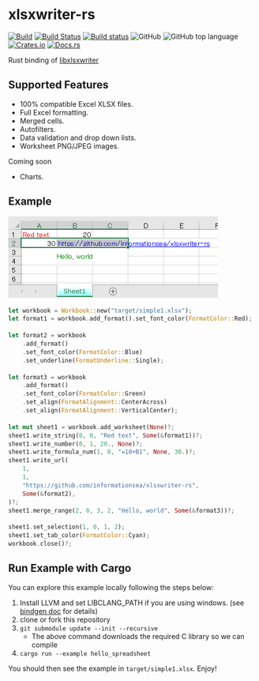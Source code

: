 xlsxwriter-rs
=============
[![Build](https://github.com/informationsea/xlsxwriter-rs/workflows/Build/badge.svg)](https://github.com/informationsea/xlsxwriter-rs/actions)
[![Build Status](https://travis-ci.org/informationsea/xlsxwriter-rs.svg?branch=master)](https://travis-ci.org/informationsea/xlsxwriter-rs)
[![Build status](https://ci.appveyor.com/api/projects/status/lf6j3rvk0p5xd0gn?svg=true)](https://ci.appveyor.com/project/informationsea/xlsxwriter-rs)
![GitHub](https://img.shields.io/github/license/informationsea/xlsxwriter-rs)
![GitHub top language](https://img.shields.io/github/languages/top/informationsea/xlsxwriter-rs)
[![Crates.io](https://img.shields.io/crates/v/xlsxwriter)](https://crates.io/crates/xlsxwriter)
[![Docs.rs](https://docs.rs/xlsxwriter/badge.svg)](https://docs.rs/xlsxwriter)

Rust binding of [libxlsxwriter](https://github.com/jmcnamara/libxlsxwriter)

Supported Features
------------------

* 100% compatible Excel XLSX files.
* Full Excel formatting.
* Merged cells.
* Autofilters.
* Data validation and drop down lists.
* Worksheet PNG/JPEG images.

Coming soon

* Charts.

Example
-------

![Result Image](images/simple1.png)

```rust
let workbook = Workbook::new("target/simple1.xlsx");
let format1 = workbook.add_format().set_font_color(FormatColor::Red);

let format2 = workbook
    .add_format()
    .set_font_color(FormatColor::Blue)
    .set_underline(FormatUnderline::Single);

let format3 = workbook
    .add_format()
    .set_font_color(FormatColor::Green)
    .set_align(FormatAlignment::CenterAcross)
    .set_align(FormatAlignment::VerticalCenter);

let mut sheet1 = workbook.add_worksheet(None)?;
sheet1.write_string(0, 0, "Red text", Some(&format1))?;
sheet1.write_number(0, 1, 20., None)?;
sheet1.write_formula_num(1, 0, "=10+B1", None, 30.)?;
sheet1.write_url(
    1,
    1,
    "https://github.com/informationsea/xlsxwriter-rs",
    Some(&format2),
)?;
sheet1.merge_range(2, 0, 3, 2, "Hello, world", Some(&format3))?;

sheet1.set_selection(1, 0, 1, 2);
sheet1.set_tab_color(FormatColor::Cyan);
workbook.close()?;
```

Run Example with Cargo
-------
You can explore this example locally following the steps below:

1. Install LLVM and set LIBCLANG_PATH if you are using windows. (see [bindgen doc](https://rust-lang.github.io/rust-bindgen/requirements.html#clang) for details)
2. clone or fork this repository
3. `git submodule update --init --recursive`
    - The above command downloads the required C library so we can compile
4. `cargo run --example hello_spreadsheet`

You should then see the example in `target/simple1.xlsx`. Enjoy!
